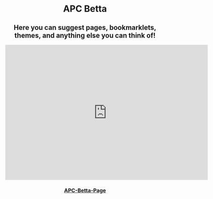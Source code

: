 <center>
<body>
    </body>
<h1>
    APC Betta
    </h1>
<h2>
    Here you can suggest pages, bookmarklets, themes, and anything else you can think of!
    </h2>
<iframe src="https://docs.google.com/forms/d/e/1FAIpQLScysA-lx93roND64S2HKVSBBIwkBhjLbWrd9ZrxOZsLx_-80w/viewform?embedded=true" width="640" height="427" frameborder="0" marginheight="0" marginwidth="0">
    Loading…
    </iframe>
<h3>
    <a href="https://dawnerror.github.io/APC-Betta-Page/">
        APC-Betta-Page
    </a>
    </h3>
</center>
